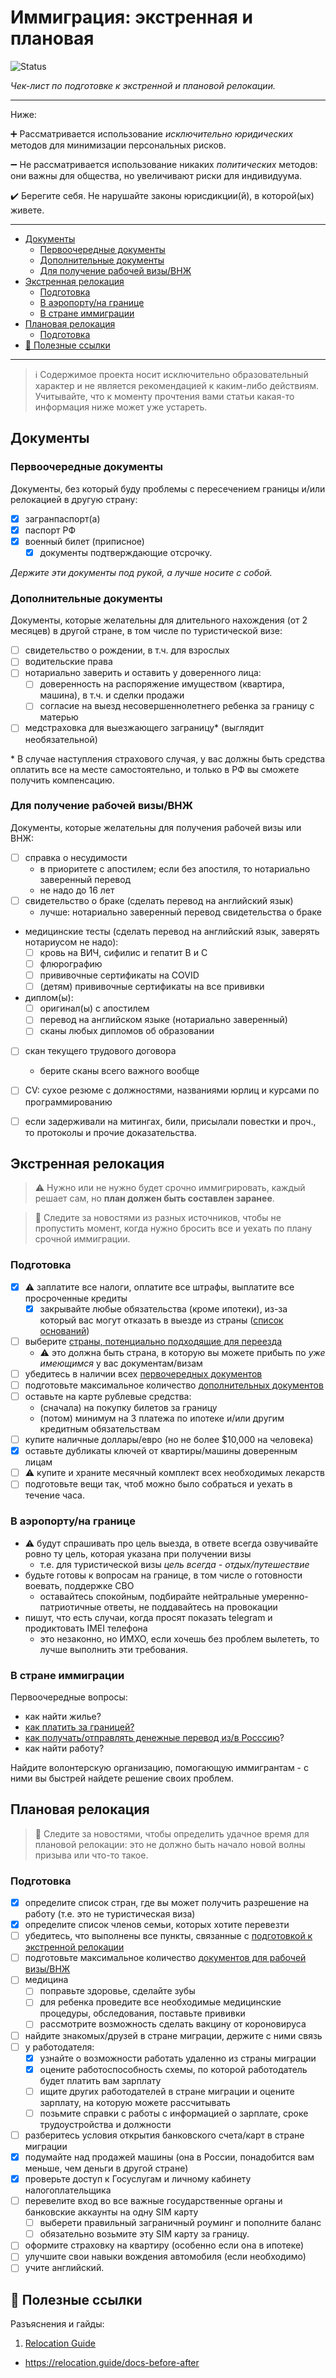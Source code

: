 # Иммиграция: экстренная и плановая

![Status](https://img.shields.io/badge/status-in_progress-green.svg)

*Чек-лист по подготовке к экстренной и плановой релокации.* 

---

Ниже: 

:heavy_plus_sign: Рассматривается использование *исключительно юридических* методов для минимизации персональных рисков.

:heavy_minus_sign: Не рассматривается использование никаких *политических* методов: они важны для общества, но увеличивают риски для индивидуума.

:heavy_check_mark: Берегите себя. Не нарушайте законы юрисдикции(й), в которой(ых) живете. 

---

- [Документы](#документы)
  - [Первоочередные документы](#первоочередные-документы)
  - [Дополнительные документы](#дополнительные-документы)
  - [Для получение рабочей визы/ВНЖ](#для-получение-рабочей-визывнж)
- [Экстренная релокация](#экстренная-релокация)
  - [Подготовка](#подготовка)
  - [В аэропорту/на границе](#в-аэропортуна-границе)
  - [В стране иммиграции](#в-стране-иммиграции)
- [Плановая релокация](#плановая-релокация)
  - [Подготовка](#подготовка-1)
- [:link: Полезные ссылки](#link-полезные-ссылки)

---

> :information_source: Содержимое проекта носит исключительно образовательный характер и не является рекомендацией к каким-либо действиям. Учитывайте, что к моменту прочтения вами статьи какая-то информация ниже может уже устареть.


## Документы

### Первоочередные документы

Документы, без который буду проблемы с пересечением границы и/или релокацией в другую страну:

- [x] загранпаспорт(а)
- [x] паспорт РФ
- [x] военный билет (приписное)
  - [x] документы подтверждающие отcрочку.

*Держите эти документы под рукой, а лучше носите с собой.*

### Дополнительные документы

Документы, которые желательны для длительного нахождения (от 2 месяцев) в другой стране, в том числе по туристической визе:

- [ ] свидетельство о рождении, в т.ч. для взрослых
- [ ] водительские права
- [ ] нотариально заверить и оставить у доверенного лица:
  - [ ] доверенность на распоряжение имуществом (квартира, машина), в т.ч. и сделки продажи
  - [ ] согласие на выезд несовершеннолетнего ребенка за границу с матерью
- [ ] медстраховка для выезжающего заграницу* (выглядит необязательной)

\* В случае наступления страхового случая, у вас должны быть средства оплатить все на месте самостоятельно, и только в РФ вы сможете получить компенсацию.

### Для получение рабочей визы/ВНЖ

Документы, которые желательны для получения рабочей визы или ВНЖ:

- [ ] справка о несудимости
  - в приоритете с апостилем; если без апостиля, то нотариально заверенный перевод
  - не надо до 16 лет
- [ ] свидетельство о браке (сделать перевод на английский язык)
  - лучше: нотариально заверенный перевод свидетельства о браке
- медицинские тесты (сделать перевод на английский язык, заверять нотариусом не надо):
  - [ ] кровь на ВИЧ, сифилис и гепатит B и C 
  - [ ] флюрографию
  - [ ] прививочные сертификаты на COVID
  - [ ] (детям) прививочные сертификаты на все прививки
- диплом(ы): 
  - [ ] оригинал(ы) с апостилем
  - [ ] перевод на английском языке (нотариально заверенный)
  - [ ] сканы любых дипломов об образовании
- [ ] скан текущего трудового договора
  - берите сканы всего важного вообще
- [ ] CV: сухое резюме с должностями, названиями юрлиц и курсами по программированию
- [ ] если задерживали на митингах, били, присылали повестки и проч., то протоколы и прочие доказательства.


## Экстренная релокация

> :warning: Нужно или не нужно будет срочно иммигрировать, каждый решает сам, но **план должен быть составлен заранее**.

> :newspaper: Cледите за новостями из разных источников, чтобы не пропустить момент, когда нужно бросить все и уехать по плану срочной иммиграции.

### Подготовка

- [x] :warning: заплатите все налоги, оплатите все штрафы, выплатите все просроченные кредиты
  - [x] закрывайте любые обязательства (кроме ипотеки), из-за который вас могут отказать в выезде из страны ([список оснований](http://www.consultant.ru/edu/student/consultation/ogranichen_vyezd_za_granitsu/))
- [ ] выберите [страны, потенциально подходящие для переезда](https://docs.google.com/spreadsheets/d/1n5j2qmMmcthFdohhBI46hr4OgmuQ-6To-2KT98DWd2E/edit#gid=0)
  - :warning: это должна быть страна, в которую вы можете прибыть по *уже имеющимся* у вас документам/визам
- [ ] убедитесь в наличии всех [первочередных документов](#первоочередные-документы)
- [ ] подготовьте максимальное количество [дополнительных документов](#дополнительные-документы)
- [ ] оставьте на карте рублевые средства:
  - (сначала) на покупку билетов за границу
  - (потом) минимум на 3 платежа по ипотеке и/или другим кредитным обязательствам
- [ ] купите наличные доллары/евро (но не более $10,000 на человека)
- [x] оставьте дубликаты ключей от квартиры/машины доверенным лицам
- [ ] :warning: купите и храните месячный комплект всех необходимых лекарств
- [ ] подготовьте вещи так, чтоб можно было собраться и уехать в течение часа.

### В аэропорту/на границе

- :warning: будут спрашивать про цель выезда, в ответе всегда озвучивайте ровно ту цель, которая указана при получении визы 
  - т.е. для туристической визы *цель всегда - отдых/путешествие*
- будьте готовы к вопросам на границе, в том числе о готовности воевать, поддержке СВО
  - оставайтесь спокойным, подбирайте нейтральные умеренно-патриотичные ответы, не поддавайтесь на провокации
- пишут, что есть случаи, когда просят показать telegram и продиктовать IMEI телефона
  - это незаконно, но ИМХО, если хочешь без проблем вылететь, то лучше выполнить эти требования.

### В стране иммиграции 

Первоочередные вопросы:

- как найти жилье?
- [как платить за границей?](https://telegra.ph/Kak-platit-za-granicej-i-sehkonomit-na-kurse-10-09)
- [как получать/отправлять денежные перевод из/в Росссию](https://vc.ru/finance/513222-vse-sposoby-legalnogo-vyvoda-deneg-iz-rossii-detalnyy-razbor-so-ssylkami)?
- как найти работу?

Найдите волонтерскую организацию, помогающую иммигрантам - с ними вы быстрей найдете решение своих проблем.

## Плановая релокация

> :newspaper: Cледите за новостями, чтобы определить удачное время для плановой релокации: это не должно быть начало новой волны призыва или что-то такое.

### Подготовка

- [x] определите список стран, где вы может получить разрешение на работу (т.е. это не туристическая виза)
- [x] определите список членов семьи, которых хотите перевезти
- [ ] убедитесь, что выполнены все пункты, связанные с [подготовкой к экстренной релокации](#подготовка)
- [ ] подготовьте максимальное количество [документов для рабочей визы/ВНЖ](#для-получение-рабочей-визывнж)
- [ ] медицина
  - [ ] поправьте здоровье, сделайте зубы
  - [ ] для ребенка проведите все необходимые медицинские процедуры, обследования, поставьте прививки
  - [ ] рассмотрите возможность сделать вакцину от короновируса
- [ ] найдите знакомых/друзей в стране миграции, держите с ними связь
- [ ] у работодателя:
  - [x] узнайте о возможности работать удаленно из страны миграции
  - [x] оцените работоспособность схемы, по которой работодатель будет платить вам зарплату
  - [ ] ищите других работодателей в стране миграции и оцените зарплату, на которую можете рассчитывать
  - [ ] позьмите справки с работы с информацией о зарплате, сроке трудоустройства и должности
-  [ ] разберитесь условия открытия банковского счета/карт в стране миграции
-  [x] подумайте над продажей машины (она в России, понадобится вам меньше, чем деньги в другой стране)
-  [x] проверьте доступ к Госуслугам и личному кабинету налогоплательщика
-  [ ] перевелите вход во все важные государственные органы и банковские аккаунты на одну SIM карту
  -  [ ] выберети правильный заграничный роуминг и пополните баланс
  -  [ ] обязательно возьмите эту SIM карту за границу.
-  [ ] оформите страховку на квартиру (особенно если она в ипотеке)
-  [ ] улучшите свои навыки вождения автомобиля (если необходимо)
-  [ ] учите английский.

## :link: Полезные ссылки

Разъяснения и гайды:

1. [Relocation Guide](https://relocation.guide/)
  - https://relocation.guide/docs-before-after
